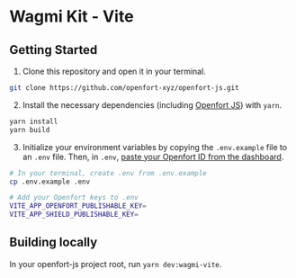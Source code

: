 # Wagmi Kit - Vite

## Getting Started

1. Clone this repository and open it in your terminal. 
```sh
git clone https://github.com/openfort-xyz/openfort-js.git
```

2. Install the necessary dependencies (including [Openfort JS](https://www.npmjs.com/package/@openfort/openfort-js)) with `yarn`.
```sh
yarn install
yarn build
```

3. Initialize your environment variables by copying the `.env.example` file to an `.env` file. Then, in `.env`, [paste your Openfort ID from the dashboard](https://www.openfort.io/docs/configuration/api-keys).
```sh
# In your terminal, create .env from .env.example
cp .env.example .env

# Add your Openfort keys to .env
VITE_APP_OPENFORT_PUBLISHABLE_KEY=
VITE_APP_SHIELD_PUBLISHABLE_KEY=
```

## Building locally

In your openfort-js project root, run `yarn dev:wagmi-vite`. 